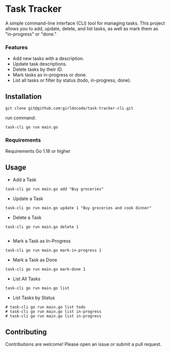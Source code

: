 # Task Tracker

A simple command-line interface (CLI) tool for managing tasks. This project allows you to add, update, delete, and list tasks, as well as mark them as "in-progress" or "done."

### Features

- Add new tasks with a description.
- Update task descriptions.
- Delete tasks by their ID.
- Mark tasks as in-progress or done.
- List all tasks or filter by status (todo, in-progress, done).

## Installation

```Golang
git clone git@github.com:girldocode/task-tracker-cli.git
```

run command:

```Golang
task-cli go run main.go
```

### Requirements

Requirements
Go 1.18 or higher

## Usage

- Add a Task

```Golang
task-cli go run main.go add "Buy groceries"
```

- Update a Task

```Golang
task-cli go run main.go update 1 "Buy groceries and cook dinner"

```

- Delete a Task

```Golang
task-cli go run main.go delete 1


```

- Mark a Task as In-Progress

```Golang
task-cli go run main.go mark-in-progress 1

```

- Mark a Task as Done

```Golang
task-cli go run main.go mark-done 1

```

- List All Tasks

```Golang
task-cli go run main.go list

```

- List Tasks by Status

```Golang
# task-cli go run main.go list todo
# task-cli go run main.go list in-progress
# task-cli go run main.go list in-progress

```

## Contributing

Contributions are welcome! Please open an issue or submit a pull request.
